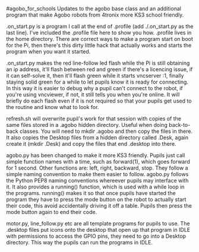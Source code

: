#agobo_for_schools
Updates to the agobo base class and an additional program that make Agobo robots from 4tronix more KS3 school friendly.

.on_start.py is a program I call at the end of .profile (add ./.on_start.py as the last line). I've included the .profile file here to show you how. .profile lives in the home directory. There are correct ways to make a program start on boot for the Pi, then there's this dirty little hack that actually works and starts the program when you want it started. 

.on_start.py makes the red line-follow led flash while the Pi is still obtaining an ip address, it'll flash between red and green if there's a licencing issue, if it can self-solve it, then it'll flash green while it starts vncserver :1, finally staying solid green for a while to let pupils know it is ready for connecting. In this way it is easier to debug why a pupil can't connect to the robot, if you're using vncviewer, if not, it still tells you when you're online. It will briefly do each flash even if it is not required so that your pupils get used to the routine and know what to look for.

refresh.sh will overwrite pupil's work for that session with copies of the same files stored in a .agobo hidden directory. Useful when doing back-to-back classes. You will need to mkdir .agobo and then copy the files in there. It also copies the Desktop files from a hidden directory called .Desk, again create it (mkdir .Desk) and copy the files that end .desktop into there.

agobo.py has been changed to make it more KS3 friendly. Pupils just call simple function names with a time, such as forward(1), which goes forward for 1 second. Other functions are: left, right, backward, stop. They follow a simple naming convention to make them easier to follow. agobo.py follows the Python PEP8 naming conventions whereever pupils may interface with it. It also provides a running() function, which is used with a while loop in the programs. running() makes it so that once pupils have started the program they have to press the mode button on the robot to actually start their code, this avoid accidentally driving it off a table. Pupils then press the mode button again to end their code.

motor.py, line_follow.py etc are all template programs for pupils to use. The .desktop files put icons onto the desktop that open up that program in IDLE with permissions to access the GPIO pins, they need to go into a Desktop directory. This way the pupils can run the programs in IDLE.
